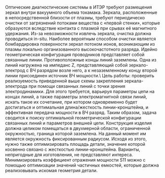 Оптические диагностические системы в ИТЭР требуют размещения зеркал внутри вакуумного объема токамака. Зеркала, расположенные в непосредственной близости от плазмы, требуют периодическо очистки от загрязнений потоками вещества с «первой стенки», которые образуются вследствие контакта с плазмой при срывах её магнитного удержания. Из-за невозможности извлечь зеркала, очистка должна проводиться in-situ. Наиболее вероятным способом очистки является бомбардировка поверхности зеркал потоком ионов, возникающим из плазмы локально организованного высокочастотного разряда. Идейно геометрическая конфигурация проводников представляет собой связанные линии. Противоположные концы линий заземлены. Одна из линий нагружена на импеданс Z, представляющий собой зеркало-электрод с ВЧ разрядом возле него, а к незаземленному концу второй линии присоединен источник ВЧ мощности.\\
  Цель работы: проверить реализуемость приведенной выше схемы закрепления зеркала-электрода при помощи связанных линий с точки зрения электродинамики. Для этого требуется, варьируя параметры цепи на концах линий, а также параметры электромагнитной связи линий, искать такое их сочетание, при котором одновременно будет достигаться и оптимальная длина/жесткость линии-кронштейна, и эффективная передача мощности в ВЧ разряд. Таким образом, задача сводится к поиску оптимальной геометрической конфигурации связанных линий
и параметров внешней цепи. 
  Конструкция изделия должна целиком помещаться в двухмерной области, ограниченной окружностью, граница которой заземлена. На данный момент им является окружность фиксированным радиусом. Исходя из этого, нужно также оптимизировать площадь детали, значение которой косвенно связано с жесткостью линии-кронштейна. Варианты, непригодные для изготовления, не представляют интереса. Минимизировать коэффициент отражения мощности S11 можно с помощью оптимизации значений частичных емкостей, которые должна реализовывать искомая геометрия детали.

